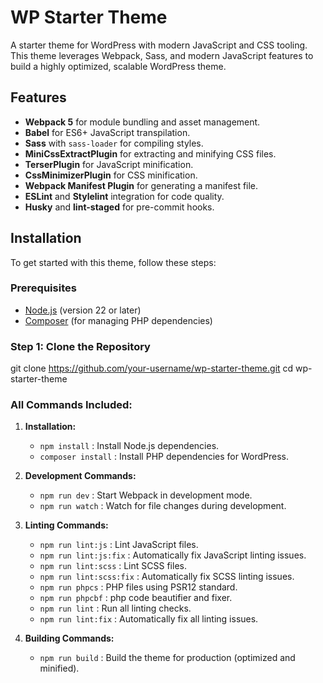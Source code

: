 # WP Starter Theme

A starter theme for WordPress with modern JavaScript and CSS tooling. This theme leverages Webpack, Sass, and modern JavaScript features to build a highly optimized, scalable WordPress theme.

## Features

- **Webpack 5** for module bundling and asset management.
- **Babel** for ES6+ JavaScript transpilation.
- **Sass** with `sass-loader` for compiling styles.
- **MiniCssExtractPlugin** for extracting and minifying CSS files.
- **TerserPlugin** for JavaScript minification.
- **CssMinimizerPlugin** for CSS minification.
- **Webpack Manifest Plugin** for generating a manifest file.
- **ESLint** and **Stylelint** integration for code quality.
- **Husky** and **lint-staged** for pre-commit hooks.

## Installation

To get started with this theme, follow these steps:

### Prerequisites

- [Node.js](https://nodejs.org/) (version 22 or later)
- [Composer](https://getcomposer.org/) (for managing PHP dependencies)

### Step 1: Clone the Repository

git clone https://github.com/your-username/wp-starter-theme.git
cd wp-starter-theme


### All Commands Included:

1. **Installation:**
   - `npm install` : Install Node.js dependencies.
   - `composer install` : Install PHP dependencies for WordPress.

2. **Development Commands:**
   - `npm run dev` : Start Webpack in development mode.
   - `npm run watch` : Watch for file changes during development.

3. **Linting Commands:**
   - `npm run lint:js` : Lint JavaScript files.
   - `npm run lint:js:fix` : Automatically fix JavaScript linting issues.
   - `npm run lint:scss` : Lint SCSS files.
   - `npm run lint:scss:fix` : Automatically fix SCSS linting issues.
   - `npm run phpcs` :  PHP files using PSR12 standard.
   - `npm run phpcbf` : php code beautifier and fixer.
   - `npm run lint` : Run all linting checks.
   - `npm run lint:fix` : Automatically fix all linting issues.

4. **Building Commands:**
   - `npm run build`  : Build the theme for production (optimized and minified).
